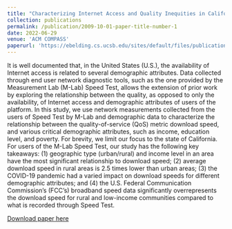 ```yaml
---
title: "Characterizing Internet Access and Quality Inequities in California M-Lab Measurements"
collection: publications
permalink: /publication/2009-10-01-paper-title-number-1
date: 2022-06-29
venue: 'ACM COMPASS'
paperurl: 'https://ebelding.cs.ucsb.edu/sites/default/files/publications/paulbeldingcompass2022_0.pdf'
---
```


It is well documented that, in the United States (U.S.), the availability of Internet access is related to several demographic
attributes. Data collected through end user network diagnostic tools, such as the one provided by the Measurement Lab
(M-Lab) Speed Test, allows the extension of prior work by exploring the relationship between the quality, as opposed
to only the availability, of Internet access and demographic attributes of users of the platform. In this study, we use
network measurements collected from the users of Speed Test by M-Lab and demographic data to characterize the
relationship between the quality-of-service (QoS) metric download speed, and various critical demographic attributes,
such as income, education level, and poverty. For brevity, we limit our focus to the state of California. For users of the
M-Lab Speed Test, our study has the following key takeaways: (1) geographic type (urban/rural) and income level in an
area have the most significant relationship to download speed; (2) average download speed in rural areas is 2.5 times
lower than urban areas; (3) the COVID-19 pandemic had a varied impact on download speeds for different demographic
attributes; and (4) the U.S. Federal Communication Commission’s (FCC’s) broadband speed data significantly overrepresents the download speed for rural and low-income communities compared to what is recorded through Speed
Test.

[Download paper here](https://ebelding.cs.ucsb.edu/sites/default/files/publications/paulbeldingcompass2022_0.pdf)

